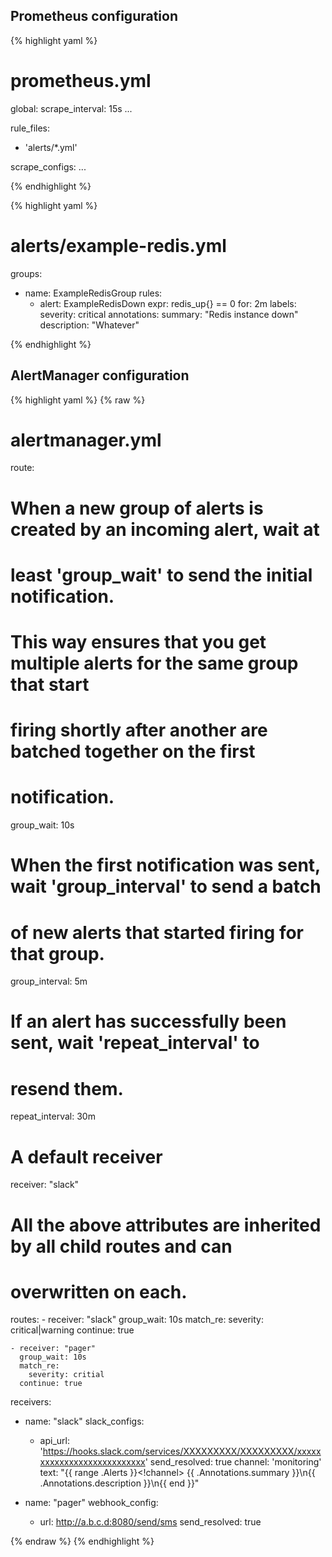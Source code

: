 <h2>
  Prometheus configuration
</h2>

{% highlight yaml %}
# prometheus.yml

global:
  scrape_interval:     15s
  ...

rule_files:
  - 'alerts/*.yml'

scrape_configs:
  ...

{% endhighlight %}

{% highlight yaml %}
# alerts/example-redis.yml

groups:

- name: ExampleRedisGroup
  rules:
  - alert: ExampleRedisDown
    expr: redis_up{} == 0
    for: 2m
    labels:
      severity: critical
    annotations:
      summary: "Redis instance down"
      description: "Whatever"

{% endhighlight %}

<h2>
  AlertManager configuration
</h2>

{% highlight yaml %}
{% raw %}
# alertmanager.yml

route:
  # When a new group of alerts is created by an incoming alert, wait at
  # least 'group_wait' to send the initial notification.
  # This way ensures that you get multiple alerts for the same group that start
  # firing shortly after another are batched together on the first
  # notification.
  group_wait: 10s

  # When the first notification was sent, wait 'group_interval' to send a batch
  # of new alerts that started firing for that group.
  group_interval: 5m

  # If an alert has successfully been sent, wait 'repeat_interval' to
  # resend them.
  repeat_interval: 30m

  # A default receiver
  receiver: "slack"

  # All the above attributes are inherited by all child routes and can
  # overwritten on each.
  routes:
    - receiver: "slack"
      group_wait: 10s
      match_re:
        severity: critical|warning
      continue: true

    - receiver: "pager"
      group_wait: 10s
      match_re:
        severity: critial
      continue: true

receivers:
  - name: "slack"
    slack_configs:
      - api_url: 'https://hooks.slack.com/services/XXXXXXXXX/XXXXXXXXX/xxxxxxxxxxxxxxxxxxxxxxxxxxx'
        send_resolved: true
        channel: 'monitoring'
        text: "{{ range .Alerts }}<!channel> {{ .Annotations.summary }}\n{{ .Annotations.description }}\n{{ end }}"

  - name: "pager"
    webhook_config:
      - url: http://a.b.c.d:8080/send/sms
        send_resolved: true

{% endraw %}
{% endhighlight %}
